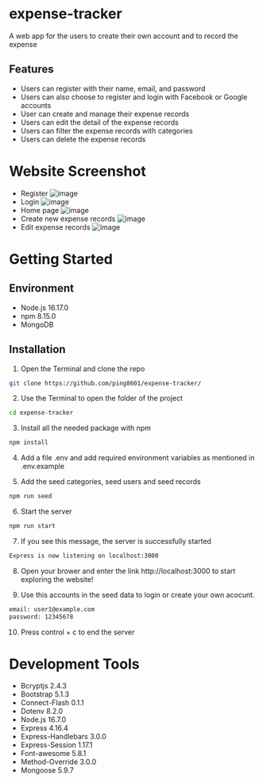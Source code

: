 # expense-tracker
A web app for the users to create their own account and to record the expense

## Features
* Users can register with their name, email, and password
* Users can also choose to register and login with Facebook or Google accounts
* User can create and manage their expense records
* Users can edit the detail of the expense records
* Users can filter the expense records with categories
* Users can delete the expense records

# Website Screenshot
* Register
![image](https://user-images.githubusercontent.com/107028314/201089807-7812f995-218d-4214-ba93-619a5b01945c.png)
* Login
![image](https://user-images.githubusercontent.com/107028314/201089846-85b7c826-9bae-46cc-928f-3308f6a3c025.png)
* Home page
![image](https://user-images.githubusercontent.com/107028314/201089922-35509dfa-3cc8-44d3-9a2b-62615d351e18.png)
* Create new expense records
![image](https://user-images.githubusercontent.com/107028314/201090057-e85e2283-17a9-4ba8-ae6a-43bab4a67f28.png)
* Edit expense records
![image](https://user-images.githubusercontent.com/107028314/201090108-7d62a982-3d2f-40bf-825a-80d397296440.png)

# Getting Started

## Environment
* Node.js 16.17.0 
* npm 8.15.0
* MongoDB 

## Installation
1. Open the Terminal and clone the repo
```bash
git clone https://github.com/ping8601/expense-tracker/
```
2. Use the Terminal to open the folder of the project
```bash
cd expense-tracker
```
3. Install all the needed package with npm
```bash
npm install
```
4. Add a file .env and add required environment variables as mentioned in .env.example

5. Add the seed categories, seed users and seed records
```bash
npm run seed
```
6. Start the server
```bash
npm run start
```
7. If you see this message, the server is successfully started
```bash
Express is now listening on localhost:3000
```
8. Open your brower and enter the link http://localhost:3000 to start exploring the website!

9. Use this accounts in the seed data to login or create your own acocunt.
```bash
email: user1@example.com
password: 12345678
```
10. Press control + c to end the server

# Development Tools
* Bcryptjs 2.4.3
* Bootstrap 5.1.3
* Connect-Flash 0.1.1
* Dotenv 8.2.0
* Node.js 16.7.0
* Express 4.16.4
* Express-Handlebars 3.0.0
* Express-Session 1.17.1
* Font-awesome 5.8.1
* Method-Override 3.0.0
* Mongoose 5.9.7

